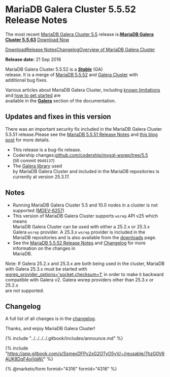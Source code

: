# MariaDB Galera Cluster 5.5.52 Release Notes

The most recent [MariaDB Galera Cluster 5.5](https://github.com/mariadb-corporation/docs-release-notes/blob/test/kb/en/galera/README.md) release is:[**MariaDB Galera Cluster 5.5.63**](mariadb-galera-cluster-5563-release-notes.md) [Download Now](https://downloads.mariadb.org/mariadb-galera/5.5.63)

[Download](https://downloads.mariadb.org/mariadb-galera/5.5.52)[Release Notes](mariadb-galera-cluster-5552-release-notes.md)[Changelog](../mariadb-galera-55-changelogs/mariadb-galera-cluster-5552-changelog.md)[Overview of MariaDB Galera Cluster](https://github.com/mariadb-corporation/docs-release-notes/blob/test/kb/en/what-is-mariadb-galera-cluster/README.md)

**Release date:** 21 Sep 2016

MariaDB Galera Cluster 5.5.52 is a [_**Stable**_](../../../about/release-criteria.md) (GA)\
release. It is a merge of [MariaDB 5.5.52](../../release-notes-mariadb-5-5-series/mariadb-5552-release-notes.md) and [Galera Cluster](https://codership.com/content/using-galera-cluster) with\
additional bug fixes.

Various articles about MariaDB Galera Cluster, including [known limitations](https://app.gitbook.com/s/3VYeeVGUV4AMqrA3zwy7/reference/mariadb-galera-cluster-known-limitations) and [how to get started](https://app.gitbook.com/s/3VYeeVGUV4AMqrA3zwy7/galera-management/installation-and-deployment/getting-started-with-mariadb-galera-cluster) are\
available in the [**Galera**](https://github.com/mariadb-corporation/docs-release-notes/blob/test/kb/en/galera/README.md) section of the documentation.

## Updates and fixes in this version

There was an important security fix included in the MariaDB Galera Cluster 5.5.51 release.Please see the [MariaDB 5.5.51 Release Notes](../../release-notes-mariadb-5-5-series/mariadb-5551-release-notes.md) and [this blog post](https://mariadb.org/mariadb-server-versions-remote-root-code-execution-vulnerability-cve-2016-6662/) for more details.

* This release is a bug-fix release.
* Codership changes:[github.com/codership/mysql-wsrep/tree/5.5](https://github.com/codership/mysql-wsrep/tree/5.5)\
  (till commit `9949137`)
* The [Galera library](https://codership.com/content/using-galera-cluster) used\
  by MariaDB Galera Cluster and included in the MariaDB repositories is\
  currently at version 25.3.17.

## Notes

* Running MariaDB Galera Cluster 5.5 and 10.0 nodes in a cluster is not\
  supported ([MDEV-6257](https://jira.mariadb.org/browse/MDEV-6257))
* This version of MariaDB Galera Cluster supports `wsrep` API v25 which means\
  MariaDB Galera Cluster can be used with either a 25.2.x or 25.3.x\
  Galera `wsrep` provider. A 25.3.x `wsrep` provider is included in the\
  MariaDB repositories and is also available from the [downloads](https://downloads.mariadb.org/mariadb-galera/5.5) page.
* See the [MariaDB 5.5.52 Release Notes](../../release-notes-mariadb-5-5-series/mariadb-5552-release-notes.md) and [Changelog](../../../changelogs/changelogs-mariadb-55-series/mariadb-5552-changelog.md) for more information on the changes in\
  MariaDB.

Note: If Galera 25.2.x and 25.3.x are both being used in the cluster, MariaDB\
with Galera 25.3.x must be started with [wsrep\_provider\_options='socket.checksum=1'](https://app.gitbook.com/s/3VYeeVGUV4AMqrA3zwy7/reference/wsrep-variable-details/wsrep_provider_options#socketchecksum) in order to make it backward\
compatible with Galera v2. Galera wsrep providers other than 25.3.x or 25.2.x\
are not supported.

## Changelog

A full list of all changes is in the [changelog](../mariadb-galera-55-changelogs/mariadb-galera-cluster-5552-changelog.md).

Thanks, and enjoy MariaDB Galera Cluster!

{% include "../../../../.gitbook/includes/announce.md" %}

{% include "https://app.gitbook.com/s/SsmexDFPv2xG2OTyO5yV/~/reusable/7hzG0V6AUK8DqF4oiVaW/" %}

{% @marketo/form formid="4316" formId="4316" %}
